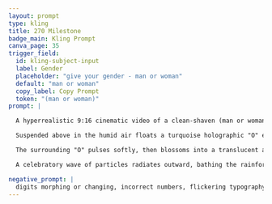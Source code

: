 ```yaml
---
layout: prompt
type: kling
title: 270 Milestone
badge_main: Kling Prompt
canva_page: 35
trigger_field:
  id: kling-subject-input
  label: Gender
  placeholder: "give your gender - man or woman"
  default: "man or woman"
  copy_label: Copy Prompt
  token: "(man or woman)"
prompt: |

  A hyperrealistic 9:16 cinematic video of a clean-shaven (man or woman) standing in a glowing rainforest clearing, wearing a plain dark blue T-shirt damp with mist. The camera frames them from the waist up as they look upward with quiet delight and fascinated curiosity.

  Suspended above in the humid air floats a turquoise holographic "O" encircling a perfectly clear "270". The digits stay razor-sharp, evenly spaced, and flawlessly legible throughout—always reading 270 with futuristic typography anchored at the center of the ring.

  The surrounding "O" pulses softly, then blossoms into a translucent alien sphere alive with shimmering energy veins and swirling nano-light. The number 270 never changes or distorts; it remains stable as the core of the evolving interface. Layers of alien analytics scroll and refract around it, revealing volumetric data lattices, light diagrams, and fluid computational motifs.

  A celebratory wave of particles radiates outward, bathing the rainforest in teal glow while bioluminescent vines and mist react in subtle synchronization. The motion stays natural and grounded, captured at normal 1× speed with cinematic depth, as if filmed on an iPhone Pro Max 16. The (man or woman) continues to gaze upward, expression filled with genuine wonder and gratitude while the alien technology honors the 270 milestone.

negative_prompt: |
  digits morphing or changing, incorrect numbers, flickering typography, unreadable “270”, warped ring, cartoon effects, low realism, slow motion, fast jitter, glitch transitions, shaky cam, pixelation, blown-out highlights, exaggerated grin, blank eyes, robotic stiffness, plastic skin, washed-out colors, surreal filters, anime style, artificial lens flares, floating artifacts, misaligned hologram, disappearing numbers, frame drops, motion blur, cheap CGI look
---
```

